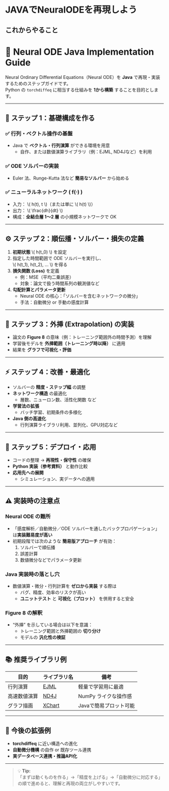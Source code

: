 # JAVAでNeuralODEを再現しよう
## これからやること
# 🧠 Neural ODE Java Implementation Guide

Neural Ordinary Differential Equations（Neural ODE）を **Java** で再現・実装するためのステップガイドです。  
Python の `torchdiffeq` に相当する仕組みを **1から構築** することを目的とします。

---

## 🚀 ステップ 1：基礎構成を作る

### ✅ 行列・ベクトル操作の基盤
- Java で **ベクトル・行列演算** ができる環境を用意  
  - 自作、または数値演算ライブラリ（例：EJML, ND4Jなど）を利用  

### ✅ ODE ソルバーの実装
- Euler 法、Runge-Kutta 法など **簡易なソルバー** から始める  

### ✅ ニューラルネットワーク \( f(⋅) \)
- 入力： \\( h(t), t \\)（または単に \\( h(t) \\)）  
- 出力： \\( \frac{dh}{dt} \\)  
- 構成：**全結合層 1〜2 層** の小規模ネットワークで OK  

---

## ⚙️ ステップ 2：順伝播・ソルバー・損失の定義

1. **初期状態** \\( h(t_0) \\) を設定  
2. 指定した時間範囲で ODE ソルバーを実行し、  
   \\( h(t_1), h(t_2), … \\) を得る  
3. **損失関数 (Loss)** を定義  
   - 例：MSE（平均二乗誤差）  
   - 対象：論文で扱う時間系列の観測値など  
4. **勾配計算とパラメータ更新**  
   - Neural ODE の核心：「ソルバーを含むネットワークの微分」  
   - 手法：自動微分 or 手動の感度計算  

---

## 🧩 ステップ 3：外挿 (Extrapolation) の実装

- 論文の **Figure 8** の意味（例：トレーニング範囲外の時間予測）を理解  
- 学習後モデルを **外挿範囲（トレーニング時以降）** に適用  
- 結果を **グラフで可視化・評価**

---

## ⚡ ステップ 4：改善・最適化

- ソルバーの **精度・ステップ幅** の調整  
- **ネットワーク構造** の最適化  
  - 層数、ニューロン数、活性化関数 など  
- **学習法の拡張**
  - バッチ学習、初期条件の多様化  
- **Java 側の高速化**
  - 行列演算ライブラリ利用、並列化、GPU対応など  

---

## 🧱 ステップ 5：デプロイ・応用

- コードの整理 → **再現性・保守性** の確保  
- **Python 実装（参考資料）** と動作比較  
- **応用先への展開**
  - シミュレーション、実データへの適用  

---

## ⚠️ 実装時の注意点

### Neural ODE の難所
- 「感度解析／自動微分／ODE ソルバーを通したバックプロパゲーション」は**実装難易度が高い**  
- 初期段階では次のような **簡易版アプローチ** が有効：
  1. ソルバーで順伝播  
  2. 誤差計算  
  3. 数値微分などでパラメータ更新  

### Java 実装時の落とし穴
- 数値演算・微分・行列計算を **ゼロから実装** する際は
  - バグ、精度、効率のリスクが高い  
  - **ユニットテスト** と **可視化（プロット）** を併用すると安全  

### Figure 8 の解釈
- “外挿” を示している場合は以下を意識：
  - トレーニング範囲と外挿範囲の **切り分け**
  - モデルの **汎化性の検証**

---

## 📚 推奨ライブラリ例

| 目的         | ライブラリ名                                            | 備考                   |
| ------------ | ------------------------------------------------------- | ---------------------- |
| 行列演算     | [EJML](https://ejml.org/)                               | 軽量で学習用に最適     |
| 高速数値演算 | [ND4J](https://deeplearning4j.konduit.ai/nd4j/overview) | NumPy ライクな操作感   |
| グラフ描画   | [XChart](https://knowm.org/open-source/xchart/)         | Javaで簡易プロット可能 |

---

## 🧪 今後の拡張例

- **torchdiffeq** に近い構造への進化  
- **自動微分機構** の自作 or 既存ツール連携  
- **実データベース連携・推論API化**

---

> 💡 **Tip:**  
> 「まずは動くものを作る」→「精度を上げる」→「自動微分に対応する」  
> の順で進めると、理解と再現の両立がしやすいです。
